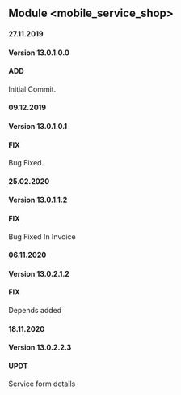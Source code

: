 ## Module <mobile_service_shop>

#### 27.11.2019
#### Version 13.0.1.0.0
#### ADD

Initial Commit.

#### 09.12.2019
#### Version 13.0.1.0.1
#### FIX

Bug Fixed.

#### 25.02.2020
#### Version 13.0.1.1.2
#### FIX

Bug Fixed In Invoice

#### 06.11.2020
#### Version 13.0.2.1.2
#### FIX
Depends added

#### 18.11.2020
#### Version 13.0.2.2.3
#### UPDT
Service form details
